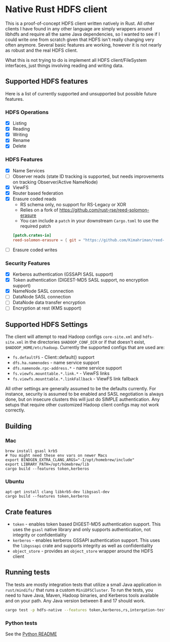# Native Rust HDFS client
This is a proof-of-concept HDFS client written natively in Rust. All other clients I have found in any other language are simply wrappers around libhdfs and require all the same Java dependencies, so I wanted to see if I could write one from scratch given that HDFS isn't really changing very often anymore. Several basic features are working, however it is not nearly as robust and the real HDFS client.

What this is not trying to do is implement all HDFS client/FileSystem interfaces, just things involving reading and writing data.

## Supported HDFS features
Here is a list of currently supported and unsupported but possible future features.

### HDFS Operations
- [x] Listing
- [x] Reading
- [x] Writing
- [x] Rename
- [x] Delete

### HDFS Features
- [x] Name Services
- [ ] Observer reads (state ID tracking is supported, but needs improvements on tracking Observer/Active NameNode)
- [x] ViewFS
- [x] Router based federation
- [x] Erasure coded reads 
    - RS schema only, no support for RS-Legacy or XOR
    - Relies on a fork of https://github.com/rust-rse/reed-solomon-erasure
    - You can include a `patch` in your downstream `Cargo.toml` to use the required patch
    ```toml
    [patch.crates-io]
    reed-solomon-erasure = { git = "https://github.com/Kimahriman/reed-solomon-erasure.git", branch = "SNB/23C24_external_matrix" }
    ```
- [ ] Erasure coded writes

### Security Features
- [x] Kerberos authentication (GSSAPI SASL support)
- [x] Token authentication (DIGEST-MD5 SASL support, no encryption support)
- [x] NameNode SASL connection
- [ ] DataNode SASL connection
- [ ] DataNode data transfer encryption
- [ ] Encryption at rest (KMS support)

## Supported HDFS Settings
The client will attempt to read Hadoop configs `core-site.xml` and `hdfs-site.xml` in the directories `$HADOOP_CONF_DIR` or if that doesn't exist, `$HADOOP_HOME/etc/hadoop`. Currently the supported configs that are used are:
- `fs.defaultFS` - Client::default() support
- `dfs.ha.namenodes` - name service support
- `dfs.namenode.rpc-address.*` - name service support
- `fs.viewfs.mounttable.*.link.*` - ViewFS links
- `fs.viewfs.mounttable.*.linkFallback` - ViewFS link fallback

All other settings are generally assumed to be the defaults currently. For instance, security is assumed to be enabled and SASL negotiation is always done, but on insecure clusters this will just do SIMPLE authentication. Any setups that require other customized Hadoop client configs may not work correctly. 

## Building

### Mac
```
brew install gsasl krb5
# You might need these env vars on newer Macs
export BINDGEN_EXTRA_CLANG_ARGS="-I/opt/homebrew/include"
export LIBRARY_PATH=/opt/homebrew/lib
cargo build --features token,kerberos
```

### Ubuntu
```
apt-get install clang libkrb5-dev libgsasl-dev
cargo build --features token,kerberos
```

## Crate features
- `token` - enables token based DIGEST-MD5 authentication support. This uses the `gsasl` native library and only supports authentication, not integrity or confidentiality
- `kerberos` - enables kerberos GSSAPI authentication support. This uses the `libgssapi` crate and supports integrity as well as confidentiality
- `object_store` - provides an `object_store` wrapper around the HDFS client

## Running tests
The tests are mostly integration tests that utilize a small Java application in `rust/mindifs/` that runs a custom `MiniDFSCluster`. To run the tests, you need to have Java, Maven, Hadoop binaries, and Kerberos tools available and on your path. Any Java version between 8 and 17 should work.

```bash
cargo test -p hdfs-native --features token,kerberos,rs,intergation-test
```

### Python tests
See the [Python README](./python/README.md)